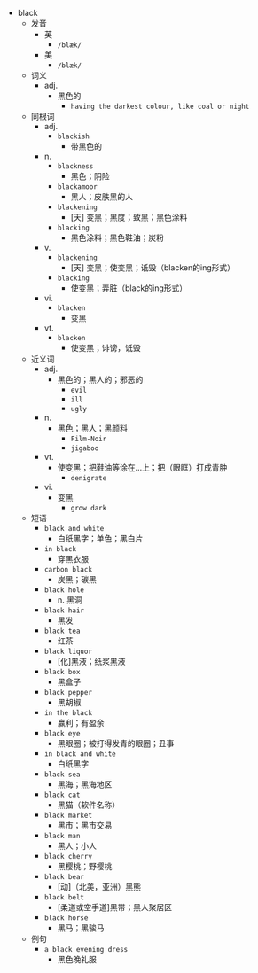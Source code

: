- black
  - 发音
    - 英
      - `/blæk/`
    - 美
      - `/blæk/`
  - 词义
    - adj.
      - 黑色的
        - `having the darkest colour, like coal or night`
  - 同根词
    - adj.
      - `blackish`
        - 带黑色的
    - n.
      - `blackness`
        - 黑色；阴险
      - `blackamoor`
        - 黑人；皮肤黑的人
      - `blackening`
        - [天] 变黑；黑度；致黑；黑色涂料
      - `blacking`
        - 黑色涂料；黑色鞋油；炭粉
    - v.
      - `blackening`
        - [天] 变黑；使变黑；诋毁（blacken的ing形式）
      - `blacking`
        - 使变黑；弄脏（black的ing形式）
    - vi.
      - `blacken`
        - 变黑
    - vt.
      - `blacken`
        - 使变黑；诽谤，诋毁
  - 近义词
    - adj.
      - 黑色的；黑人的；邪恶的
        - `evil`
        - `ill`
        - `ugly`
    - n.
      - 黑色；黑人；黑颜料
        - `Film-Noir`
        - `jigaboo`
    - vt.
      - 使变黑；把鞋油等涂在…上；把（眼眶）打成青肿
        - `denigrate`
    - vi.
      - 变黑
        - `grow dark`
  - 短语
    - `black and white`
      - 白纸黑字；单色；黑白片 
    - `in black`
      - 穿黑衣服 
    - `carbon black`
      - 炭黑；碳黑 
    - `black hole`
      - n. 黑洞 
    - `black hair`
      - 黑发 
    - `black tea`
      - 红茶 
    - `black liquor`
      - [化]黑液；纸浆黑液 
    - `black box`
      - 黑盒子 
    - `black pepper`
      - 黑胡椒 
    - `in the black`
      - 赢利；有盈余 
    - `black eye`
      - 黑眼圈；被打得发青的眼圈；丑事 
    - `in black and white`
      - 白纸黑字 
    - `black sea`
      - 黑海；黑海地区 
    - `black cat`
      - 黑猫（软件名称） 
    - `black market`
      - 黑市；黑市交易 
    - `black man`
      - 黑人；小人 
    - `black cherry`
      - 黑樱桃；野樱桃 
    - `black bear`
      - [动]（北美，亚洲）黑熊 
    - `black belt`
      - [柔道或空手道]黑带；黑人聚居区 
    - `black horse`
      - 黑马；黑骏马 
  - 例句
    - `a black evening dress`
      - 黑色晚礼服

